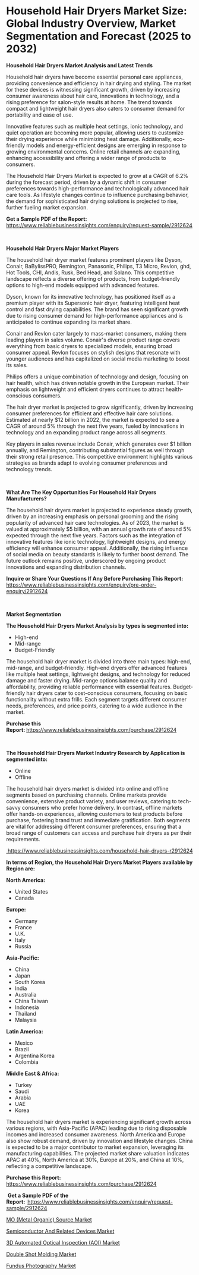 <p><h1>Household Hair Dryers Market Size: Global Industry Overview, Market Segmentation and Forecast (2025 to 2032)</h1></p><p><strong>Household Hair Dryers Market Analysis and Latest Trends</strong></p>
<p><p>Household hair dryers have become essential personal care appliances, providing convenience and efficiency in hair drying and styling. The market for these devices is witnessing significant growth, driven by increasing consumer awareness about hair care, innovations in technology, and a rising preference for salon-style results at home. The trend towards compact and lightweight hair dryers also caters to consumer demand for portability and ease of use.</p><p>Innovative features such as multiple heat settings, ionic technology, and quiet operation are becoming more popular, allowing users to customize their drying experience while minimizing heat damage. Additionally, eco-friendly models and energy-efficient designs are emerging in response to growing environmental concerns. Online retail channels are expanding, enhancing accessibility and offering a wider range of products to consumers.</p><p>The Household Hair Dryers Market is expected to grow at a CAGR of 6.2% during the forecast period, driven by a dynamic shift in consumer preferences towards high-performance and technologically advanced hair care tools. As lifestyle changes continue to influence purchasing behavior, the demand for sophisticated hair drying solutions is projected to rise, further fueling market expansion.</p></p>
<p><strong>Get a Sample PDF of the Report:&nbsp;</strong> <a href="https://www.reliablebusinessinsights.com/enquiry/request-sample/2912624?utm_campaign=1873&utm_medium=2&utm_source=Github&utm_content=ia&utm_term=12032025&utm_id=household-hair-dryers">https://www.reliablebusinessinsights.com/enquiry/request-sample/2912624</a></p>
<p>&nbsp;</p>
<p><strong>Household Hair Dryers Major Market Players</strong></p>
<p><p>The household hair dryer market features prominent players like Dyson, Conair, BaBylissPRO, Remington, Panasonic, Philips, T3 Micro, Revlon, ghd, Hot Tools, CHI, Andis, Rusk, Bed Head, and Solano. This competitive landscape reflects a diverse offering of products, from budget-friendly options to high-end models equipped with advanced features.</p><p>Dyson, known for its innovative technology, has positioned itself as a premium player with its Supersonic hair dryer, featuring intelligent heat control and fast drying capabilities. The brand has seen significant growth due to rising consumer demand for high-performance appliances and is anticipated to continue expanding its market share.</p><p>Conair and Revlon cater largely to mass-market consumers, making them leading players in sales volume. Conair's diverse product range covers everything from basic dryers to specialized models, ensuring broad consumer appeal. Revlon focuses on stylish designs that resonate with younger audiences and has capitalized on social media marketing to boost its sales.</p><p>Philips offers a unique combination of technology and design, focusing on hair health, which has driven notable growth in the European market. Their emphasis on lightweight and efficient dryers continues to attract health-conscious consumers.</p><p>The hair dryer market is projected to grow significantly, driven by increasing consumer preferences for efficient and effective hair care solutions. Estimated at nearly $12 billion in 2022, the market is expected to see a CAGR of around 5% through the next five years, fueled by innovations in technology and an expanding product range across all segments.</p><p>Key players in sales revenue include Conair, which generates over $1 billion annually, and Remington, contributing substantial figures as well through their strong retail presence. This competitive environment highlights various strategies as brands adapt to evolving consumer preferences and technology trends.</p></p>
<p>&nbsp;</p>
<p><strong>What Are The Key Opportunities For Household Hair Dryers Manufacturers?</strong></p>
<p><p>The household hair dryers market is projected to experience steady growth, driven by an increasing emphasis on personal grooming and the rising popularity of advanced hair care technologies. As of 2023, the market is valued at approximately $5 billion, with an annual growth rate of around 5% expected through the next five years. Factors such as the integration of innovative features like ionic technology, lightweight designs, and energy efficiency will enhance consumer appeal. Additionally, the rising influence of social media on beauty standards is likely to further boost demand. The future outlook remains positive, underscored by ongoing product innovations and expanding distribution channels.</p></p>
<p><strong>Inquire or Share Your Questions If Any Before Purchasing This Report:</strong> <a href="https://www.reliablebusinessinsights.com/enquiry/pre-order-enquiry/2912624?utm_campaign=1873&utm_medium=2&utm_source=Github&utm_content=ia&utm_term=12032025&utm_id=household-hair-dryers">https://www.reliablebusinessinsights.com/enquiry/pre-order-enquiry/2912624</a></p>
<p>&nbsp;</p>
<p><strong>Market Segmentation</strong></p>
<p><strong>The Household Hair Dryers Market Analysis by types is segmented into:</strong></p>
<p><ul><li>High-end</li><li>Mid-range</li><li>Budget-Friendly</li></ul></p>
<p><p>The household hair dryer market is divided into three main types: high-end, mid-range, and budget-friendly. High-end dryers offer advanced features like multiple heat settings, lightweight designs, and technology for reduced damage and faster drying. Mid-range options balance quality and affordability, providing reliable performance with essential features. Budget-friendly hair dryers cater to cost-conscious consumers, focusing on basic functionality without extra frills. Each segment targets different consumer needs, preferences, and price points, catering to a wide audience in the market.</p></p>
<p><strong>Purchase this Report:&nbsp;</strong><a href="https://www.reliablebusinessinsights.com/purchase/2912624?utm_campaign=1873&utm_medium=2&utm_source=Github&utm_content=ia&utm_term=12032025&utm_id=household-hair-dryers">https://www.reliablebusinessinsights.com/purchase/2912624</a></p>
<p>&nbsp;</p>
<p><strong>The Household Hair Dryers Market Industry Research by Application is segmented into:</strong></p>
<p><ul><li>Online</li><li>Offline</li></ul></p>
<p><p>The household hair dryers market is divided into online and offline segments based on purchasing channels. Online markets provide convenience, extensive product variety, and user reviews, catering to tech-savvy consumers who prefer home delivery. In contrast, offline markets offer hands-on experiences, allowing customers to test products before purchase, fostering brand trust and immediate gratification. Both segments are vital for addressing different consumer preferences, ensuring that a broad range of customers can access and purchase hair dryers as per their requirements.</p></p>
<p><a href="https://www.reliablebusinessinsights.com/household-hair-dryers-r2912624?utm_campaign=1873&utm_medium=2&utm_source=Github&utm_content=ia&utm_term=12032025&utm_id=household-hair-dryers">&nbsp;https://www.reliablebusinessinsights.com/household-hair-dryers-r2912624</a></p>
<p><strong>In terms of Region, the Household Hair Dryers Market Players available by Region are:</strong></p>
<p>
    <p> <strong> North America: </strong>
        <ul>
            <li>United States</li>
            <li>Canada</li>
        </ul>
        </p> 
    <p> <strong> Europe: </strong>
        <ul>
            <li>Germany</li>
            <li>France</li>
            <li>U.K.</li>
            <li>Italy</li>
            <li>Russia</li>
        </ul>
        </p> 
    <p> <strong> Asia-Pacific: </strong>
        <ul>
            <li>China</li>
            <li>Japan</li>
            <li>South Korea</li>
            <li>India</li>
            <li>Australia</li>
            <li>China Taiwan</li>
            <li>Indonesia</li>
            <li>Thailand</li>
            <li>Malaysia</li>
        </ul>
        </p> 
    <p> <strong> Latin America: </strong>
        <ul>
            <li>Mexico</li>
            <li>Brazil</li>
            <li>Argentina Korea</li>
            <li>Colombia</li>
        </ul>
        </p> 
    <p> <strong> Middle East & Africa: </strong>
        <ul>
            <li>Turkey</li>
            <li>Saudi</li>
            <li>Arabia</li>
            <li>UAE</li>
            <li>Korea</li>
        </ul>
    </p>
    </p>
<p><p>The household hair dryers market is experiencing significant growth across various regions, with Asia-Pacific (APAC) leading due to rising disposable incomes and increased consumer awareness. North America and Europe also show robust demand, driven by innovation and lifestyle changes. China is expected to be a major contributor to market expansion, leveraging its manufacturing capabilities. The projected market share valuation indicates APAC at 40%, North America at 30%, Europe at 20%, and China at 10%, reflecting a competitive landscape.</p></p>
<p><strong>Purchase this Report: </strong><a href="https://www.reliablebusinessinsights.com/purchase/2912624?utm_campaign=1873&utm_medium=2&utm_source=Github&utm_content=ia&utm_term=12032025&utm_id=household-hair-dryers">https://www.reliablebusinessinsights.com/purchase/2912624</a></p>
<p>&nbsp;<strong>Get a Sample PDF of the Report:&nbsp;&nbsp;</strong><a href="https://www.reliablebusinessinsights.com/enquiry/request-sample/2912624?utm_campaign=1873&utm_medium=2&utm_source=Github&utm_content=ia&utm_term=12032025&utm_id=household-hair-dryers">https://www.reliablebusinessinsights.com/enquiry/request-sample/2912624</a></p>
<p><strong></strong></p>
<p><p><a href="https://www.linkedin.com/pulse/impressive-global-mo-metal-organic-source-market-size-set-soar-qnyvc?utm_campaign=1873&utm_medium=2&utm_source=Github&utm_content=ia&utm_term=12032025&utm_id=household-hair-dryers">MO (Metal Organic) Source Market</a></p><p><a href="https://www.linkedin.com/pulse/semiconductor-related-devices-market-scopeexpected-see-significant-6vdgc?utm_campaign=1873&utm_medium=2&utm_source=Github&utm_content=ia&utm_term=12032025&utm_id=household-hair-dryers">Semiconductor And Related Devices Market</a></p><p><a href="https://www.linkedin.com/pulse/charting-future-comprehensive-analysis-global-3d-automated-anq0e?utm_campaign=1873&utm_medium=2&utm_source=Github&utm_content=ia&utm_term=12032025&utm_id=household-hair-dryers">3D Automated Optical Inspection (AOI) Market</a></p><p><a href="https://github.com/sanokdagada01/Market-Research-Report-List-1/blob/main/double-shot-molding-market.md?utm_campaign=1873&utm_medium=2&utm_source=Github&utm_content=ia&utm_term=12032025&utm_id=household-hair-dryers">Double Shot Molding Market</a></p><p><a href="https://github.com/popoialraih3/Market-Research-Report-List-1/blob/main/fundus-photography-market.md?utm_campaign=1873&utm_medium=2&utm_source=Github&utm_content=ia&utm_term=12032025&utm_id=household-hair-dryers">Fundus Photography Market</a></p></p>